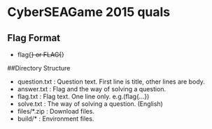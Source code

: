 # CyberSEAGame 2015 quals

## Flag Format
* flag{~~~~} or FLAG{~~~~}

##Directory Structure
* question.txt : Question text.
First line is title, other lines are body.
* answer.txt : Flag and the way of solving a question. 
* flag.txt : Flag text. One line only. e.g.(flag{...})
* solve.txt : The way of solving a question. (English)
* files/*.zip : Download files.
* build/* : Environment files.


